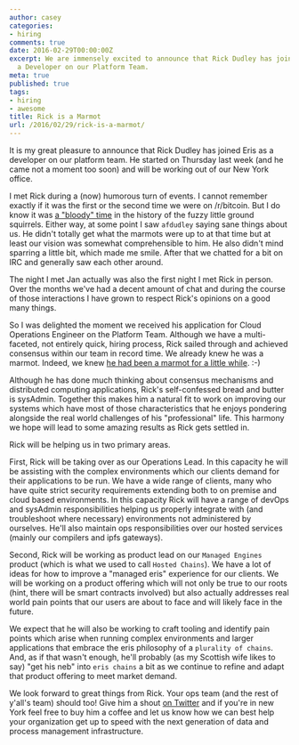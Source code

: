 ```yaml
---
author: casey
categories:
- hiring
comments: true
date: 2016-02-29T00:00:00Z
excerpt: We are immensely excited to announce that Rick Dudley has joined Eris as
  a Developer on our Platform Team.
meta: true
published: true
tags:
- hiring
- awesome
title: Rick is a Marmot
url: /2016/02/29/rick-is-a-marmot/
---
```


It is my great pleasure to announce that Rick Dudley has joined Eris as a developer on our platform team. He started on Thursday last week (and he came not a moment too soon) and will be working out of our New York office.

I met Rick during a (now) humorous turn of events. I cannot remember exactly if it was the first or the second time we were on /r/bitcoin. But I do know it was [a "bloody" time](https://www.reddit.com/r/erisindustries/comments/304j9t/dear_rbitcoin/) in the history of the fuzzy little ground squirrels. Either way, at some point I saw `afdudley` saying sane things about us. He didn't totally get what the marmots were up to at that time but at least our vision was somewhat comprehensible to him. He also didn't mind sparring a little bit, which made me smile. After that we chatted for a bit on IRC and generally saw each other around.

The night I met Jan actually was also the first night I met Rick in person. Over the months we've had a decent amount of chat and during the course of those interactions I have grown to respect Rick's opinions on a good many things.

So I was delighted the moment we received his application for Cloud Operations Engineer on the Platform Team. Although we have a multi-faceted, not entirely quick, hiring process, Rick sailed through and achieved consensus within our team in record time. We already knew he was a marmot. Indeed, we knew [he had been a marmot for a little while](https://www.reddit.com/r/Bitcoin/comments/3001ia/psa_if_you_as_hard_questions_or_criticize_eris/cpp1j2a). :-)

Although he has done much thinking about consensus mechanisms and distributed computing applications, Rick's self-confessed bread and butter is sysAdmin. Together this makes him a natural fit to work on improving our systems which have most of those characteristics that he enjoys pondering alongside the real world challenges of his "professional" life. This harmony we hope will lead to some amazing results as Rick gets settled in.

Rick will be helping us in two primary areas.

First, Rick will be taking over as our Operations Lead. In this capacity he will be assisting with the complex environments which our clients demand for their applications to be run. We have a wide range of clients, many who have quite strict security requirements extending both to on premise and cloud based environments. In this capacity Rick will have a range of devOps and sysAdmin responsibilities helping us properly integrate with (and troubleshoot where necessary) environments not administered by ourselves. He'll also maintain ops responsibilities over our hosted services (mainly our compilers and ipfs gateways).

Second, Rick will be working as product lead on our `Managed Engines` product (which is what we used to call `Hosted Chains`). We have a lot of ideas for how to improve a "managed eris" experience for our clients. We will be working on a product offering which will not only be true to our roots (hint, there will be smart contracts involved) but also actually addresses real world pain points that our users are about to face and will likely face in the future.

We expect that he will also be working to craft tooling and identify pain points which arise when running complex environments and larger applications that embrace the eris philosophy of a `plurality of chains`. And, as if that wasn't enough, he'll probably (as my Scottish wife likes to say) "get his neb" into `eris chains` a bit as we continue to refine and adapt that product offering to meet market demand.

We look forward to great things from Rick. Your ops team (and the rest of y'all's team) should too! Give him a shout [on Twitter](https://twitter.com/AFDudley0) and if you're in new York feel free to buy him a coffee and let us know how we can best help your organization get up to speed with the next generation of data and process management infrastructure.
